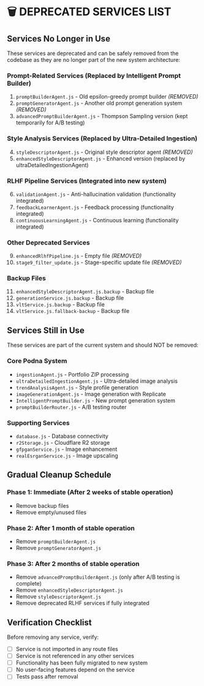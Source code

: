 # 🗑️ DEPRECATED SERVICES LIST

## Services No Longer in Use

These services are deprecated and can be safely removed from the codebase as they are no longer part of the new system architecture:

### Prompt-Related Services (Replaced by Intelligent Prompt Builder)
1. `promptBuilderAgent.js` - Old epsilon-greedy prompt builder *(REMOVED)*
2. `promptGeneratorAgent.js` - Another old prompt generation system *(REMOVED)*
3. `advancedPromptBuilderAgent.js` - Thompson Sampling version (kept temporarily for A/B testing)

### Style Analysis Services (Replaced by Ultra-Detailed Ingestion)
4. `styleDescriptorAgent.js` - Original style descriptor agent *(REMOVED)*
5. `enhancedStyleDescriptorAgent.js` - Enhanced version (replaced by ultraDetailedIngestionAgent)

### RLHF Pipeline Services (Integrated into new system)
6. `validationAgent.js` - Anti-hallucination validation (functionality integrated)
7. `feedbackLearnerAgent.js` - Feedback processing (functionality integrated)
8. `continuousLearningAgent.js` - Continuous learning (functionality integrated)

### Other Deprecated Services
9. `enhancedRlhfPipeline.js` - Empty file *(REMOVED)*
10. `stage9_filter_update.js` - Stage-specific update file *(REMOVED)*

### Backup Files
11. `enhancedStyleDescriptorAgent.js.backup` - Backup file
12. `generationService.js.backup` - Backup file
13. `vltService.js.backup` - Backup file
14. `vltService.js.fallback-backup` - Backup file

## Services Still in Use

These services are part of the current system and should NOT be removed:

### Core Podna System
- `ingestionAgent.js` - Portfolio ZIP processing
- `ultraDetailedIngestionAgent.js` - Ultra-detailed image analysis
- `trendAnalysisAgent.js` - Style profile generation
- `imageGenerationAgent.js` - Image generation with Replicate
- `IntelligentPromptBuilder.js` - New prompt generation system
- `promptBuilderRouter.js` - A/B testing router

### Supporting Services
- `database.js` - Database connectivity
- `r2Storage.js` - Cloudflare R2 storage
- `gfpganService.js` - Image enhancement
- `realEsrganService.js` - Image upscaling

## Gradual Cleanup Schedule

### Phase 1: Immediate (After 2 weeks of stable operation)
- Remove backup files
- Remove empty/unused files

### Phase 2: After 1 month of stable operation
- Remove `promptBuilderAgent.js`
- Remove `promptGeneratorAgent.js`

### Phase 3: After 2 months of stable operation
- Remove `advancedPromptBuilderAgent.js` (only after A/B testing is complete)
- Remove `enhancedStyleDescriptorAgent.js`
- Remove `styleDescriptorAgent.js`
- Remove deprecated RLHF services if fully integrated

## Verification Checklist

Before removing any service, verify:
- [ ] Service is not imported in any route files
- [ ] Service is not referenced in any other services
- [ ] Functionality has been fully migrated to new system
- [ ] No user-facing features depend on the service
- [ ] Tests pass after removal